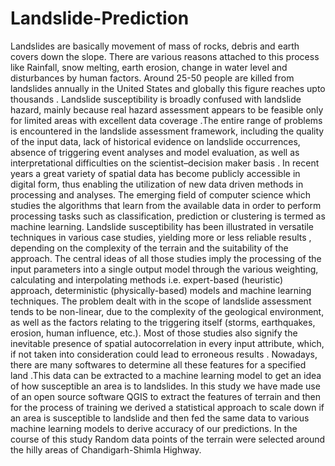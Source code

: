 # Landslide-Prediction
Landslides are basically movement of mass of rocks, debris and earth covers down the slope. There are various reasons attached to this process like Rainfall, snow melting, earth erosion, change in water level and disturbances by human factors. Around 25-50 people are killed from landslides annually in the United States and globally this figure reaches upto thousands . Landslide susceptibility is broadly confused with landslide hazard, mainly because real hazard assessment appears to be feasible only for limited areas with excellent data coverage .The entire range of problems is encountered in the landslide assessment framework, including the quality of the input data, lack of historical evidence on landslide occurrences, absence of triggering event analyses and model evaluation, as well as interpretational difficulties on the scientist–decision maker basis .
In recent years a great variety of spatial data has become publicly accessible in digital form, thus enabling the utilization of new data driven methods in processing and analyses. The emerging field of computer science which studies the algorithms that learn from the available data in order to perform processing tasks such as classification, prediction or clustering is termed as machine learning.
Landslide susceptibility has been illustrated in versatile techniques in various case studies, yielding more or less reliable results , depending on the complexity of the terrain and the suitability of the approach. The central ideas of all those studies imply the processing of the input parameters into a single output model through the various weighting, calculating and interpolating methods i.e. expert-based (heuristic) approach, deterministic (physically-based) models and machine learning techniques. The problem dealt with in the scope of landslide assessment tends to be non-linear, due to the complexity of the geological environment, as well as the factors relating to the triggering itself (storms, earthquakes, erosion, human influence, etc.). Most of those studies also signify the inevitable presence of spatial autocorrelation in every input attribute, which, if not taken into consideration could lead to erroneous results . Nowadays, there are many softwares to determine all these features for a specified land .This data can be extracted to a machine learning model to get an idea of how susceptible an area is to landslides. In this study we have made use of an open source software QGIS to extract the features of terrain and then for the process of training we derived a statistical approach to scale down if an area is susceptible to landslide and then fed the same data to various machine learning models to derive accuracy of our predictions. In the course of this study Random data points of the terrain were selected around the hilly areas of Chandigarh-Shimla Highway.
